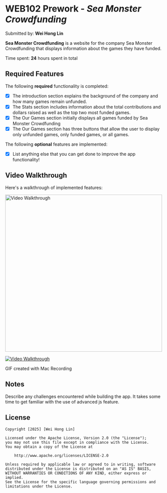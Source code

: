 # WEB102 Prework - *Sea Monster Crowdfunding*

Submitted by: **Wei Hong Lin**

**Sea Monster Crowdfunding** is a website for the company Sea Monster Crowdfunding that displays information about the games they have funded.

Time spent: **24** hours spent in total

## Required Features

The following **required** functionality is completed:

* [X] The introduction section explains the background of the company and how many games remain unfunded.
* [X] The Stats section includes information about the total contributions and dollars raised as well as the top two most funded games.
* [X] The Our Games section initially displays all games funded by Sea Monster Crowdfunding
* [X] The Our Games section has three buttons that allow the user to display only unfunded games, only funded games, or all games.

The following **optional** features are implemented:

* [X] List anything else that you can get done to improve the app functionality!

## Video Walkthrough

Here's a walkthrough of implemented features:

<img src='https://i.imgur.com/aq1sSey.gif' title='Video Walkthrough' width='500' alt='Video Walkthrough' />

[![Video Walkthrough](https://img.youtube.com/vi/K_B0uuKsoIM/0.jpg)](https://youtu.be/K_B0uuKsoIM)

<!-- Replace this with whatever GIF tool you used! -->
GIF created with Mac Recording
<!-- Recommended tools:
[Kap](https://getkap.co/) for macOS
[ScreenToGif](https://www.screentogif.com/) for Windows
[peek](https://github.com/phw/peek) for Linux. -->

## Notes

Describe any challenges encountered while building the app.
It takes some time to get familiar with the use of advanced js feature.

## License

    Copyright [2025] [Wei Hong Lin]

    Licensed under the Apache License, Version 2.0 (the "License");
    you may not use this file except in compliance with the License.
    You may obtain a copy of the License at

        http://www.apache.org/licenses/LICENSE-2.0

    Unless required by applicable law or agreed to in writing, software
    distributed under the License is distributed on an "AS IS" BASIS,
    WITHOUT WARRANTIES OR CONDITIONS OF ANY KIND, either express or implied.
    See the License for the specific language governing permissions and
    limitations under the License.
